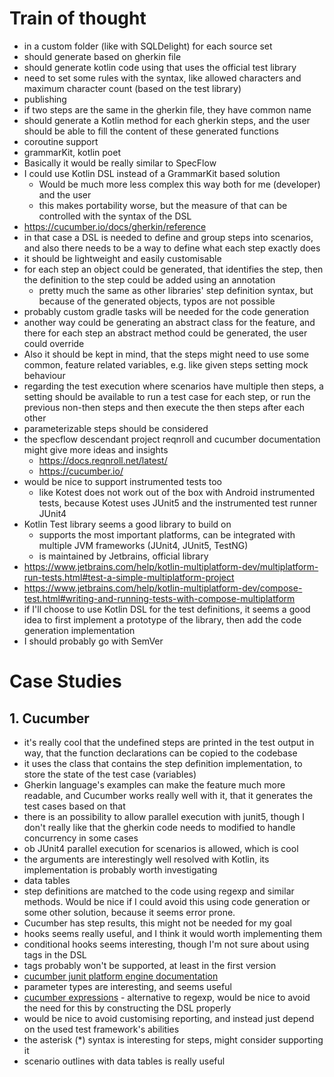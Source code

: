 # Train of thought

- in a custom folder (like with SQLDelight) for each source set
- should generate based on gherkin file
- should generate kotlin code using that uses the official test library
- need to set some rules with the syntax, like allowed characters and maximum character count (based
  on the test library)
- publishing
- if two steps are the same in the gherkin file, they have common name
- should generate a Kotlin method for each gherkin steps, and the user should be able to fill the
  content of these generated functions
- coroutine support
- grammarKit, kotlin poet
- Basically it would be really similar to SpecFlow
- I could use Kotlin DSL instead of a GrammarKit based solution
    - Would be much more less complex this way both for me (developer) and the user
    - this makes portability worse, but the measure of that can be controlled with the syntax of the
      DSL
- https://cucumber.io/docs/gherkin/reference
- in that case a DSL is needed to define and group steps into scenarios, and also there needs to be
  a way to define what each step exactly does
- it should be lightweight and easily customisable
- for each step an object could be generated, that identifies the step, then the definition to the
  step could be added using an annotation
    - pretty much the same as other libraries' step definition syntax, but because of the generated
      objects, typos are not possible
- probably custom gradle tasks will be needed for the code generation
- another way could be generating an abstract class for the feature, and there for each step an
  abstract method could be generated, the user could override
- Also it should be kept in mind, that the steps might need to use some common, feature related
  variables, e.g. like given steps setting mock behaviour
- regarding the test execution where scenarios have multiple then steps, a setting should be
  available to run a test case for each step, or run the previous non-then steps and then execute
  the then steps after each other
- parameterizable steps should be considered
- the specflow descendant project reqnroll and cucumber documentation might give more ideas and
  insights
    - https://docs.reqnroll.net/latest/
    - https://cucumber.io/
- would be nice to support instrumented tests too
    - like Kotest does not work out of the box with Android instrumented tests, because Kotest uses
      JUnit5 and the instrumented test runner JUnit4
- Kotlin Test library seems a good library to build on
    - supports the most important platforms, can be integrated with multiple JVM frameworks (JUnit4,
      JUnit5, TestNG)
    - is maintained by Jetbrains, official library
- https://www.jetbrains.com/help/kotlin-multiplatform-dev/multiplatform-run-tests.html#test-a-simple-multiplatform-project
- https://www.jetbrains.com/help/kotlin-multiplatform-dev/compose-test.html#writing-and-running-tests-with-compose-multiplatform
- if I'll choose to use Kotlin DSL for the test definitions, it seems a good idea to first implement
  a prototype of the library, then add the code generation implementation
- I should probably go with SemVer

# Case Studies

## 1. Cucumber

- it's really cool that the undefined steps are printed in the test output in way, that the function
  declarations can be copied to the codebase
- it uses the class that contains the step definition implementation, to store the state of the test
  case (variables)
- Gherkin language's examples can make the feature much more readable, and Cucumber works really
  well with it, that it generates the test cases based on that
- there is an possibility to allow parallel execution with junit5, though I don't really like
  that the gherkin code needs to modified to handle concurrency in some cases
- ob JUnit4 parallel execution for scenarios is allowed, which is cool
- the arguments are interestingly well resolved with Kotlin, its implementation is probably worth
  investigating
- data tables
- step definitions are matched to the code using regexp and similar methods. Would be nice if I
  could avoid this using code generation or some other solution, because it seems error prone.
- Cucumber has step results, this might not be needed for my goal
- hooks seems really useful, and I think it would worth implementing them
- conditional hooks seems interesting, though I'm not sure about using tags in the DSL
- tags probably won't be supported, at least in the first version
- [cucumber junit platform engine documentation](https://github.com/cucumber/cucumber-jvm/tree/main/cucumber-junit-platform-engine)
- parameter types are interesting, and seems useful
- [cucumber expressions](https://github.com/cucumber/cucumber-expressions#readme) - alternative to
  regexp, would be nice to avoid the need for this by constructing the DSL properly
- would be nice to avoid customising reporting, and instead just depend on the used test framework's
  abilities
- the asterisk (*) syntax is interesting for steps, might consider supporting it
- scenario outlines with data tables is really useful
